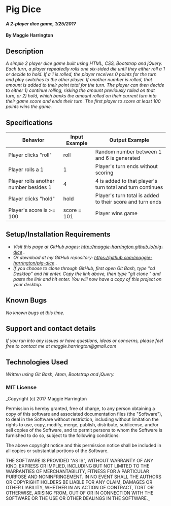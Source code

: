# Pig Dice

#### _A 2-player dice game, 1/25/2017_

#### By Maggie Harrington

## Description

_A simple 2 player dice game built using HTML, CSS, Bootstrap and jQuery. Each turn, a player repeatedly rolls one six-sided die until they either roll a 1 or decide to hold. If a 1 is rolled, the player receives 0 points for the turn and play switches to the other player. If another number is rolled, that amount is added to their point total for the turn. The player can then decide to either 1) continue rolling, risking the amount previously rolled on that turn, or 2) hold, which banks the amount rolled on their current turn into their game score and ends their turn. The first player to score at least 100 points wins the game._

## Specifications

| Behavior | Input Example | Output Example |
|----------|---------------|----------------|
| Player clicks "roll" | roll | Random number between 1 and 6 is generated |
| Player rolls a 1 | 1 | Player's turn ends without scoring |
| Player rolls another number besides 1 | 4 | 4 is added to that player's turn total and turn continues |
| Player clicks "hold" | hold | Player's turn total is added to their score and turn ends |
| Player's score is >= 100 | score = 101 | Player wins game |

## Setup/Installation Requirements

* _Visit this page at GitHub pages: http://maggie-harrington.github.io/pig-dice ._
* _Or download at my GitHub repository: https://github.com/maggie-harrington/pig-dice ._
* _If you choose to clone through GitHub, first open Git Bash, type "cd Desktop" and hit enter. Copy the link above, then type "git clone " and paste the link and hit enter. You will now have a copy of this project on your desktop._

## Known Bugs

_No known bugs at this time._

## Support and contact details

_If you run into any issues or have questions, ideas or concerns, please feel free to contact me at maggie.harrington@gmail.com_

## Technologies Used

_Written using Git Bash, Atom, Bootstrap and jQuery._

### MIT License

_Copyright (c) 2017 Maggie Harrington

Permission is hereby granted, free of charge, to any person obtaining a copy of this software and associated documentation files (the "Software"), to deal in the Software without restriction, including without limitation the rights to use, copy, modify, merge, publish, distribute, sublicense, and/or sell copies of the Software, and to permit persons to whom the Software is furnished to do so, subject to the following conditions:

The above copyright notice and this permission notice shall be included in all copies or substantial portions of the Software.

THE SOFTWARE IS PROVIDED "AS IS", WITHOUT WARRANTY OF ANY KIND, EXPRESS OR IMPLIED, INCLUDING BUT NOT LIMITED TO THE WARRANTIES OF MERCHANTABILITY, FITNESS FOR A PARTICULAR PURPOSE AND NONINFRINGEMENT. IN NO EVENT SHALL THE AUTHORS OR COPYRIGHT HOLDERS BE LIABLE FOR ANY CLAIM, DAMAGES OR OTHER LIABILITY, WHETHER IN AN ACTION OF CONTRACT, TORT OR OTHERWISE, ARISING FROM, OUT OF OR IN CONNECTION WITH THE SOFTWARE OR THE USE OR OTHER DEALINGS IN THE
SOFTWARE._
